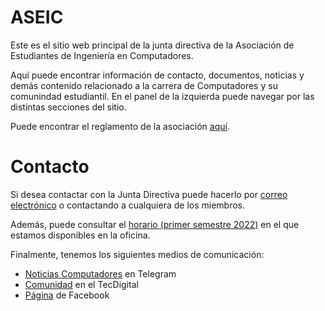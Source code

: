 # ASEIC

Este es el sitio web principal de la junta directiva de la Asociación de Estudiantes de Ingeniería en Computadores.

Aquí puede encontrar información de contacto, documentos, noticias y demás contenido relacionado a la carrera de Computadores y su comunindad estudiantil. En el panel de la izquierda puede navegar por las distintas secciones del sitio.

Puede encontrar el reglamento de la asociación [aquí](https://raw.githubusercontent.com/aseic/assets/master/reglamento.pdf).

# Contacto

Si desea contactar con la Junta Directiva puede hacerlo por [correo electrónico](mailto:aseic.itcr@gmail.com) o contactando a cualquiera de los miembros.

Además, puede consultar el [horario (primer semestre 2022)](https://docs.google.com/spreadsheets/d/e/2PACX-1vTOaClZSFAgSI2sWVAt1Tsc4JfsNur9xIClDmj3n-VkePphYslOBlxPVWOjx0w907OSVxcdptUN7qvZ/pubhtml?gid=0&single=true) en el que estamos disponibles en la oficina.

Finalmente, tenemos los siguientes medios de comunicación:

- [Noticias Computadores](https://t.me/ce_tec) en Telegram
- [Comunidad](https://tecdigital.tec.ac.cr/dotlrn/escuela/escuela.IDC/estudiantes.IDC/) en el TecDigital
- [Página](https://www.facebook.com/TECComputadores) de Facebook
